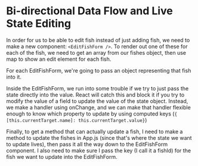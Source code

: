 # Bi-directional Data Flow and Live State Editing

In order for us to be able to edit fish instead of just adding fish, we need to make a new component: `<EditFishForm />`. To render out one of these for each of the fish, we need to get an array from our fishes object, then use map to show an edit element for each fish.

For each EditFishForm, we're going to pass an object representing that fish into it.

Inside the EditFishForm, we run into some trouble if we try to just pass the state directly into the value. React will catch this and block it if you try to modify the value of a field to update the value of the state object. Instead, we make a handler using onChange, and we can make that handler flexible enough to know which property to update by using computed keys (`{ [this.currentTarget.name]: this.currentTarget.value}`)

Finally, to get a method that can actually update a fish, I need to make a method to update the fishes in App.js (since that's where the state we want to update lives), then pass it all the way down to the EditFishForm component. I also need to make sure I pass the key (I call it a fishId) for the fish we want to update into the EditFishForm.
